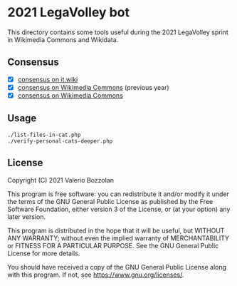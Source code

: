 # 2021 LegaVolley bot

This directory contains some tools useful during the 2021 LegaVolley sprint in Wikimedia Commons and Wikidata.

## Consensus

- [X] [consensus on it.wiki](https://it.wikipedia.org/wiki/Progetto:Sport/Pallavolo/Legavolley)
- [X] [consensus on Wikimedia Commons](https://commons.wikimedia.org/wiki/Commons:Bots/Requests/Valerio_Bozzolan_bot) (previous year)
- [X] [consensus on Wikimedia Commons](https://commons.wikimedia.org/wiki/Commons:Bots/Requests/Valerio_Bozzolan_bot_(5))

## Usage

    ./list-files-in-cat.php
    ./verify-personal-cats-deeper.php

## License

Copyright (C) 2021 Valerio Bozzolan

This program is free software: you can redistribute it and/or modify it under the terms of the GNU General Public License as published by the Free Software Foundation, either version 3 of the License, or (at your option) any later version.

This program is distributed in the hope that it will be useful, but WITHOUT ANY WARRANTY; without even the implied warranty of MERCHANTABILITY or FITNESS FOR A PARTICULAR PURPOSE. See the GNU General Public License for more details.

You should have received a copy of the GNU General Public License along with this program. If not, see <https://www.gnu.org/licenses/>.

